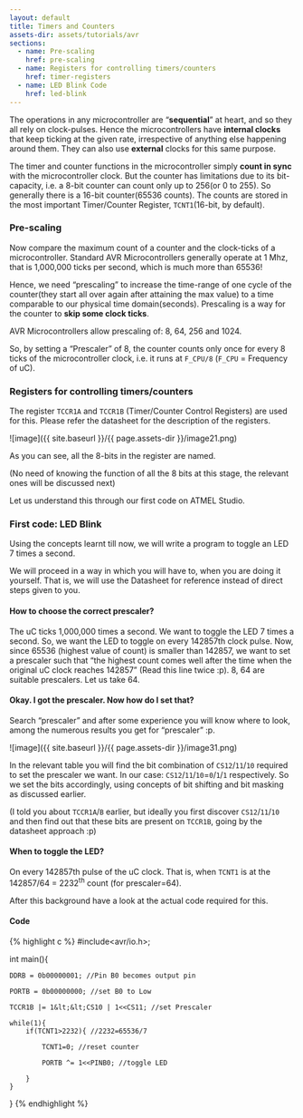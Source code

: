 ```yaml
---
layout: default
title: Timers and Counters
assets-dir: assets/tutorials/avr
sections:
  - name: Pre-scaling
    href: pre-scaling
  - name: Registers for controlling timers/counters
    href: timer-registers
  - name: LED Blink Code
    href: led-blink
---
```


The operations in any microcontroller are “**sequential**” at heart, and
so they all rely on clock-pulses. Hence the microcontrollers have
**internal clocks** that keep ticking at the given rate, irrespective of
anything else happening around them. They can also use **external**
clocks for this same purpose.

The timer and counter functions in the microcontroller simply **count in
sync** with the microcontroller clock. But the counter has limitations
due to its bit-capacity, i.e. a 8-bit counter can count only up to
256(or 0 to 255). So generally there is a 16-bit counter(65536 counts).
The counts are stored in the most important Timer/Counter Register,
`TCNT1`(16-bit, by default).

### Pre-scaling <a name="pre-scaling"></a>

Now compare the maximum count of a counter and the clock-ticks of a
microcontroller. Standard AVR Microcontrollers generally operate at 1
Mhz, that is 1,000,000 ticks per second, which is much more than 65536!

Hence, we need “prescaling” to increase the time-range of one cycle of
the counter(they start all over again after attaining the max value) to
a time comparable to our physical time domain(seconds). Prescaling is a
way for the counter to **skip some clock ticks**.

AVR Microcontrollers allow prescaling of: 8, 64, 256 and 1024.

So, by setting a “Prescaler” of 8, the counter counts only once for
every 8 ticks of the microcontroller clock, i.e. it runs at `F_CPU/8`
(`F_CPU` = Frequency of uC).

### Registers for controlling timers/counters <a name="timer-registers"></a>

The register `TCCR1A` and `TCCR1B` (Timer/Counter Control Registers) are used
for this. Please refer the datasheet for the description of the
registers.

![image]({{ site.baseurl }}/{{ page.assets-dir }}/image21.png)

As you can see, all the 8-bits in the register are named.

(No need of knowing the function of all the 8 bits at this stage, the
relevant ones will be discussed next)

Let us understand this through our first code on ATMEL Studio.

### First code: LED Blink <a name="led-blink"></a>

Using the concepts learnt till now, we will write a program to toggle an
LED 7 times a second.

We will proceed in a way in which you will have to, when you are doing
it yourself. That is, we will use the Datasheet for reference instead of
direct steps given to you.

#### How to choose the correct prescaler?

The uC ticks 1,000,000 times a second. We want to toggle the LED 7 times
a second. So, we want the LED to toggle on every 142857th clock pulse.
Now, since 65536 (highest value of count) is smaller than 142857, we want
to set a prescaler such that “the highest count comes well after the
time when the original uC clock reaches 142857” (Read this line twice
:p). 8, 64 are suitable prescalers. Let us take 64.

#### Okay. I got the prescaler. Now how do I set that?

Search “prescaler” and after some experience you will know where to
look, among the numerous results you get for “prescaler” :p.

![image]({{ site.baseurl }}/{{ page.assets-dir }}/image31.png)

In the relevant table you will find the bit combination of `CS12`/`11`/`10`
required to set the prescaler we want. In our case: `CS12`/`11`/`10`=`0`/`1`/`1`
respectively. So we set the bits accordingly, using concepts of bit
shifting and bit masking as discussed earlier.

(I told you about `TCCR1A`/`B` earlier, but ideally you first discover
`CS12`/`11`/`10` and then find out that these bits are present on `TCCR1B`,
going by the datasheet approach :p)

#### When to toggle the LED?

On every 142857th pulse of the uC clock. That is, when `TCNT1` is at the
142857/64 = 2232<sup>th</sup> count (for prescaler=64).

After this background have a look at the actual code required for this.

#### Code

{% highlight c %}
#include<avr/io.h>;

int main(){

    DDRB = 0b00000001; //Pin B0 becomes output pin

    PORTB = 0b00000000; //set B0 to Low

    TCCR1B |= 1&lt;&lt;CS10 | 1<<CS11; //set Prescaler

    while(1){
        if(TCNT1>2232){ //2232=65536/7

            TCNT1=0; //reset counter

            PORTB ^= 1<<PINB0; //toggle LED

        }
    }
}
{% endhighlight %}


